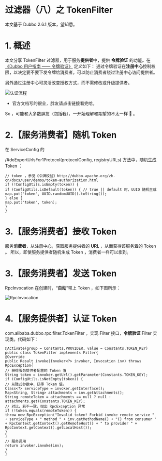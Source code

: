 # 过滤器（八）之 TokenFilter

本文基于 Dubbo 2.6.1 版本，望知悉。

# 1. 概述

本文分享 TokenFilter 过滤器，用于服务**提供者**中，提供 **令牌验证** 的功能。在 [《Dubbo 用户指南 —— 令牌验证》](http://dubbo.apache.org/zh-cn/docs/user/demos/token-authorization.html) 定义如下：
通过令牌验证在**注册中心**控制权限，以决定要不要下发令牌给消费者，可以防止消费者绕过注册中心访问提供者。

另外通过注册中心可灵活改变授权方式，而不需修改或升级提供者。

![认证流程](http://static2.iocoder.cn/images/Dubbo/2018_11_19/01.png)

* 官方文档写的很全，胖友请点击链接看完哈。

So ，可能和大多数胖友（包括我），一开始理解和期望的不太一样 🙂 。

# 2.【服务消费者】随机 Token

在 ServiceConfig 的

/#doExportUrlsFor1Protocol(protocolConfig, registryURLs)
方法中，随机生成 Token ：
```
// token ，参见《令牌校验》http://dubbo.apache.org/zh-cn/docs/user/demos/token-authorization.html
if (!ConfigUtils.isEmpty(token)) {
if (ConfigUtils.isDefault(token)) { // true || default 时，UUID 随机生成
map.put("token", UUID.randomUUID().toString());
} else {
map.put("token", token);
}
}
```

# 3.【服务消费者】接收 Token

服务**消费者**，从注册中心，获取服务提供者的 **URL** ，从而获得该服务着的 Token 。
所以，即使服务提供者随机生成 Token ，消费者一样可以拿到。

# 3.【服务消费者】发送 Token

RpcInvocation 在创建时，“**自动**”带上 Token ，如下图所示：

![RpcInvocation](http://static2.iocoder.cn/images/Dubbo/2018_11_19/02.png)

# 4.【服务提供者】认证 Token

com.alibaba.dubbo.rpc.filter.TokenFilter
，实现 Filter 接口，**令牌验证** Filter 实现类。代码如下：
```
@Activate(group = Constants.PROVIDER, value = Constants.TOKEN_KEY)
public class TokenFilter implements Filter{
@Override
public Result invoke(Invoker<?> invoker, Invocation inv) throws RpcException{
// 获得服务提供者配置的 Token 值
String token = invoker.getUrl().getParameter(Constants.TOKEN_KEY);
if (ConfigUtils.isNotEmpty(token)) {
// 从隐式参数中，获得 Token 值。
Class<?> serviceType = invoker.getInterface();
Map<String, String> attachments = inv.getAttachments();
String remoteToken = attachments == null ? null : attachments.get(Constants.TOKEN_KEY);
// 对比，若不一致，抛出 RpcException 异常
if (!token.equals(remoteToken)) {
throw new RpcException("Invalid token! Forbid invoke remote service " + serviceType + " method " + inv.getMethodName() + "() from consumer " + RpcContext.getContext().getRemoteHost() + " to provider " + RpcContext.getContext().getLocalHost());
}
}
// 服务调用
return invoker.invoke(inv);
}
}
```